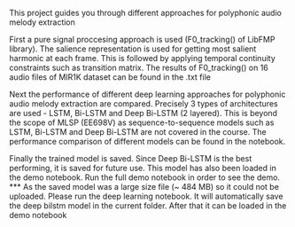 This project guides you through different approaches for polyphonic audio melody extraction

First a pure signal proccesing approach is used (F0_tracking() of LibFMP library). The salience representation is used for getting most salient harmonic at each frame. This is followed by applying temporal continuity constraints such as transition matrix. The results of F0_tracking() on 16 audio files of MIR1K dataset can be found in the .txt file

Next the performance of different deep learning approaches for polyphonic audio melody extraction are compared. Precisely 3 types of architectures are used - LSTM, Bi-LSTM and Deep Bi-LSTM (2 layered). This is beyond the scope of MLSP (EE698V) as sequence-to-sequence models such as LSTM, Bi-LSTM and Deep Bi-LSTM are not covered in the course. The performance comparison of different models can be found in the notebook.

Finally the trained model is saved. Since Deep Bi-LSTM is the best performing, it is saved for future use. This model has also been loaded in the demo notebook. Run the full demo notebook in order to see the demo.
*** As the saved model was a large size file (~ 484 MB) so it could not be uploaded. Please run the deep learning notebook. It will automatically save the deep bilstm model in the current folder. After that it can be loaded in the demo notebook
